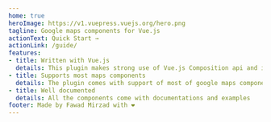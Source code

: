 ```yaml
---
home: true
heroImage: https://v1.vuepress.vuejs.org/hero.png
tagline: Google maps components for Vue.js
actionText: Quick Start →
actionLink: /guide/
features:
- title: Written with Vue.js
  details: This plugin makes strong use of Vue.js Composition api and is written from ground up for Vue.js 3
- title: Supports most maps components
  details: The plugin comes with support of most of google maps components with extensible API to customise
- title: Well documented
  details: All the components come with documentations and examples
footer: Made by Fawad Mirzad with ❤️
---
```

